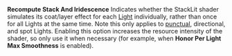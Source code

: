 <tr>
<td><strong>Recompute Stack And Iridescence</strong></td>
<td></td>
<td></td>
<td>Indicates whether the StackLit shader simulates its coat/layer effect for each <a href="Light-Component.md">Light</a> individually, rather than once for all Lights at the same time. Note this only applies to <a href="Glossary.md#punctual-lights">punctual</a>, directional, and spot Lights. Enabling this option increases the resource intensity of the shader, so only use it when necessary (for example, when <strong>Honor Per Light Max Smoothness</strong> is enabled).</td>
</tr>
